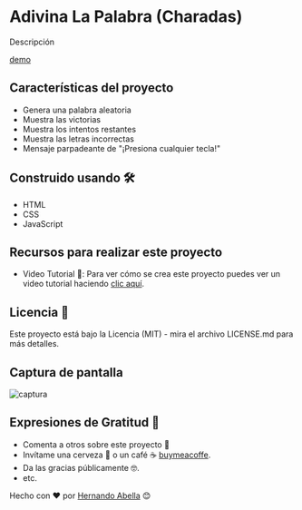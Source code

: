 # Adivina La Palabra (Charadas)

Descripción

[demo](https://hernandoabella.github.io/adivina-la-palabra/)

## Características del proyecto
- Genera una palabra aleatoria
- Muestra las victorias
- Muestra los intentos restantes
- Muestra las letras incorrectas
- Mensaje parpadeante de "¡Presiona cualquier tecla!" 

## Construido usando 🛠️
- HTML
- CSS
- JavaScript

## Recursos para realizar este proyecto
- Video Tutorial 📼: Para ver cómo se crea este proyecto puedes ver un video tutorial haciendo [clic aquí](https://youtube.com/hernandoabella).

## Licencia 📄
Este proyecto está bajo la Licencia (MIT) - mira el archivo LICENSE.md para más detalles.

## Captura de pantalla
![captura](https://via.placeholder.com/468x300?text=App+Screenshot+Here)

## Expresiones de Gratitud 🎁
- Comenta a otros sobre este proyecto 📢
- Invítame una cerveza 🍺 o un café ☕ [buymeacoffe](https://buymeacoffee.com/hernandoabella).
- Da las gracias públicamente 🤓.
- etc.

Hecho con ❤️ por [Hernando Abella](https://github.com/hernandoabella) 😊